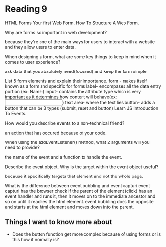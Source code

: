 # Reading 9
HTML Forms
Your first Web Form. How To Structure A Web Form.

Why are forms so important in web development?

because they're one of the main ways for users to interact with a website and they allow users to enter data.

When designing a form, what are some key things to keep in mind when it comes to user experience?

ask data that you absolutely need(focused) and keep the form simple 

List 5 form elements and explain their importance.
form - makes itself known as a form and specific for forms
label- encompases all the data entry portion (ex: <label for="name">Name:</label>)
input- contains the attribute type which is very important as it determines how content will behave(ex:<input type="email" id="mail" name="user_email">)
text area- where the text lies
button- adds a button that can be 3 types (submit, reset and button)
Learn JS
Introduction To Events.

How would you describe events to a non-technical friend?

an action that has occured because of your code.

When using the addEventListener() method, what 2 arguments will you need to provide?

the name of the event and a function to handle the event. 

Describe the event object. Why is the target within the event object useful?

because it specifically targets that element and not the whole page.

What is the difference between event bubbling and event capturi
event capturi has the browser check if the parent of the element (click) has an event handler and runs it, then it moves on to the immediate ancestor and so on until it reaches the html element. event bubbling does the opposite and starts at the html element and moves down into the parent.


## Things I want to know more about
- Does the button function get more complex because of using forms or is this how it normally is?
